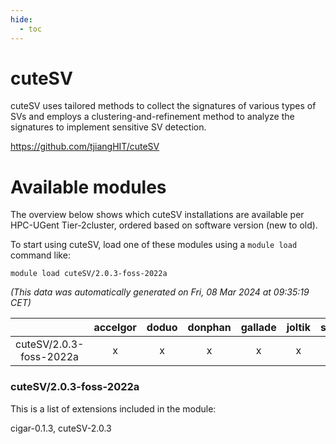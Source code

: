 ```yaml
---
hide:
  - toc
---
```


cuteSV
======


cuteSV uses tailored methods to collect the signatures of various types of SVs and employs a clustering-and-refinement method to analyze the signatures to implement sensitive SV detection.

https://github.com/tjiangHIT/cuteSV
# Available modules


The overview below shows which cuteSV installations are available per HPC-UGent Tier-2cluster, ordered based on software version (new to old).

To start using cuteSV, load one of these modules using a `module load` command like:

```shell
module load cuteSV/2.0.3-foss-2022a
```

*(This data was automatically generated on Fri, 08 Mar 2024 at 09:35:19 CET)*  

| |accelgor|doduo|donphan|gallade|joltik|skitty|
| :---: | :---: | :---: | :---: | :---: | :---: | :---: |
|cuteSV/2.0.3-foss-2022a|x|x|x|x|x|x|


### cuteSV/2.0.3-foss-2022a

This is a list of extensions included in the module:

cigar-0.1.3, cuteSV-2.0.3